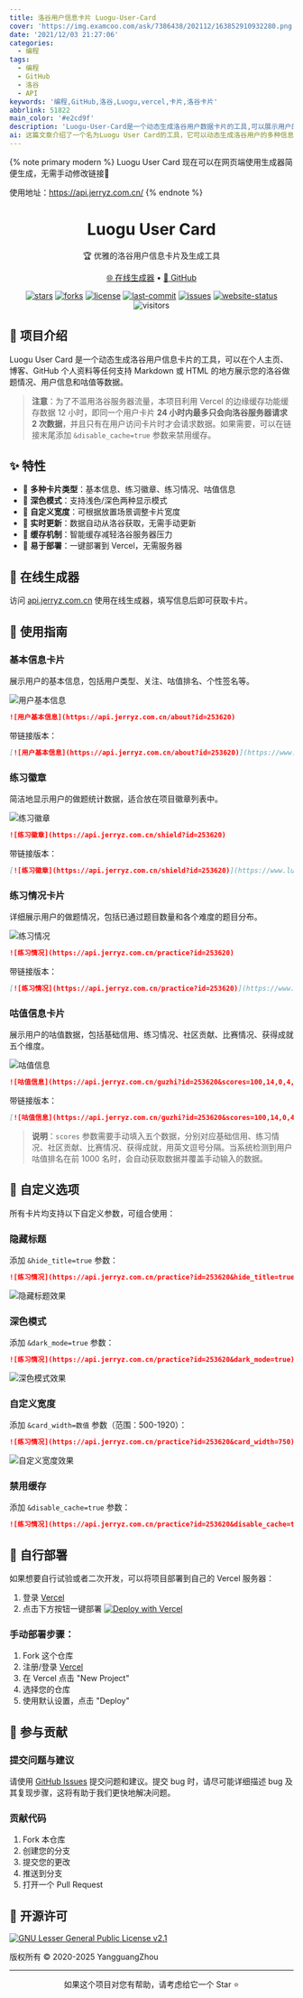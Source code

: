 ```yaml
---
title: 洛谷用户信息卡片 Luogu-User-Card
cover: 'https://img.examcoo.com/ask/7386438/202112/163852910932280.png'
date: '2021/12/03 21:27:06'
categories:
  - 编程
tags:
  - 编程
  - GitHub
  - 洛谷
  - API
keywords: '编程,GitHub,洛谷,Luogu,vercel,卡片,洛谷卡片'
abbrlink: 51822
main_color: '#e2cd9f'
description: 'Luogu-User-Card是一个动态生成洛谷用户数据卡片的工具,可以展示用户的基本信息、做题情况、咕值信息等,可以插入到个人主页、博客、GitHub等支持插入图片的地方'
ai: 这篇文章介绍了一个名为Luogu User Card的工具，它可以动态生成洛谷用户的多种信息卡片，如基本信息、练习情况、咕值等，并支持在网页端使用生成器方便地创建这些卡片。文中详细说明了不同卡片的类型、使用方法、自定义选项（如深色模式、自定义宽度、隐藏标题、禁用缓存）以及如何自行部署该项目。
---
```


{% note primary modern %} 
Luogu User Card 现在可以在网页端使用生成器简便生成，无需手动修改链接🎉

使用地址：https://api.jerryz.com.cn/
{% endnote %}

<p align="center">
  <h1 align="center">Luogu User Card</h1>
  <p align="center">🏆 优雅的洛谷用户信息卡片及生成工具</p>
</p>

<p align="center">
  <a href="https://api.jerryz.com.cn/">🌐 在线生成器</a> •
  <a href="https://github.com/YangguangZhou/Luogu-User-Card/">🔗 GitHub</a>
</p>

<p align="center">
  <a href="https://github.com/YangguangZhou/Luogu-User-Card/stargazers"><img src="https://img.shields.io/github/stars/YangguangZhou/Luogu-User-Card?color=yellow&logo=github&style=flat-square" alt="stars"></a>
  <a href="https://github.com/YangguangZhou/Luogu-User-Card/network/members"><img src="https://img.shields.io/github/forks/YangguangZhou/Luogu-User-Card?color=blue&logo=github&style=flat-square" alt="forks"></a>
  <a href="https://github.com/YangguangZhou/Luogu-User-Card/blob/master/LICENSE"><img src="https://img.shields.io/github/license/YangguangZhou/Luogu-User-Card?color=ff69b4&logo=gnu&style=flat-square" alt="license"></a>
  <a href="https://github.com/YangguangZhou/Luogu-User-Card/commits"><img src="https://img.shields.io/github/last-commit/YangguangZhou/Luogu-User-Card?color=orange&logo=github&style=flat-square" alt="last-commit"></a>
  <a href="https://github.com/YangguangZhou/Luogu-User-Card/issues"><img src="https://img.shields.io/github/issues/YangguangZhou/Luogu-User-Card?color=purple&logo=github&style=flat-square" alt="issues"></a>
  <a href="https://api.jerryz.com.cn/"><img src="https://img.shields.io/website?down_color=red&down_message=离线&style=flat-square&up_color=green&up_message=在线&url=https%3A%2F%2Fapi.jerryz.com.cn%2F" alt="website-status"></a>
  <img src="https://visitor-badge.laobi.icu/badge?page_id=YangguangZhou.Luogu-User-Card&style=flat-square" alt="visitors"/>
</p>

## 📖 项目介绍

Luogu User Card 是一个动态生成洛谷用户信息卡片的工具，可以在个人主页、博客、GitHub 个人资料等任何支持 Markdown 或 HTML 的地方展示您的洛谷做题情况、用户信息和咕值等数据。

> **注意**：为了不滥用洛谷服务器流量，本项目利用 Vercel 的边缘缓存功能缓存数据 12 小时，即同一个用户卡片 **24 小时内最多只会向洛谷服务器请求 2 次数据**，并且只有在用户访问卡片时才会请求数据。如果需要，可以在链接末尾添加 `&disable_cache=true` 参数来禁用缓存。

## ✨ 特性

- 🌈 **多种卡片类型**：基本信息、练习徽章、练习情况、咕值信息
- 🌙 **深色模式**：支持浅色/深色两种显示模式
- 📏 **自定义宽度**：可根据放置场景调整卡片宽度
- 🚀 **实时更新**：数据自动从洛谷获取，无需手动更新
- 🔄 **缓存机制**：智能缓存减轻洛谷服务器压力
- 🔌 **易于部署**：一键部署到 Vercel，无需服务器

## 🌈 在线生成器

访问 [api.jerryz.com.cn](https://api.jerryz.com.cn) 使用在线生成器，填写信息后即可获取卡片。

## 🚀 使用指南

### 基本信息卡片

展示用户的基本信息，包括用户类型、关注、咕值排名、个性签名等。

![用户基本信息](https://api.jerryz.com.cn/about?id=253620)

```markdown
![用户基本信息](https://api.jerryz.com.cn/about?id=253620)
```

带链接版本：

```markdown
[![用户基本信息](https://api.jerryz.com.cn/about?id=253620)](https://www.luogu.com.cn/user/253620)
```

### 练习徽章

简洁地显示用户的做题统计数据，适合放在项目徽章列表中。

![练习徽章](https://api.jerryz.com.cn/shield?id=253620)

```markdown
![练习徽章](https://api.jerryz.com.cn/shield?id=253620)
```

带链接版本：

```markdown
[![练习徽章](https://api.jerryz.com.cn/shield?id=253620)](https://www.luogu.com.cn/user/253620#practice)
```

### 练习情况卡片

详细展示用户的做题情况，包括已通过题目数量和各个难度的题目分布。

![练习情况](https://api.jerryz.com.cn/practice?id=253620)

```markdown
![练习情况](https://api.jerryz.com.cn/practice?id=253620)
```

带链接版本：

```markdown
[![练习情况](https://api.jerryz.com.cn/practice?id=253620)](https://www.luogu.com.cn/user/253620#practice)
```

### 咕值信息卡片

展示用户的咕值数据，包括基础信用、练习情况、社区贡献、比赛情况、获得成就五个维度。

![咕值信息](https://api.jerryz.com.cn/guzhi?id=253620&scores=100,14,0,4,20)

```markdown
![咕值信息](https://api.jerryz.com.cn/guzhi?id=253620&scores=100,14,0,4,20)
```

带链接版本：

```markdown
[![咕值信息](https://api.jerryz.com.cn/guzhi?id=253620&scores=100,14,0,4,20)](https://www.luogu.com.cn/user/253620)
```

> **说明**：`scores` 参数需要手动填入五个数据，分别对应基础信用、练习情况、社区贡献、比赛情况、获得成就，用英文逗号分隔。当系统检测到用户咕值排名在前 1000 名时，会自动获取数据并覆盖手动输入的数据。

## 🎨 自定义选项

所有卡片均支持以下自定义参数，可组合使用：

### 隐藏标题

添加 `&hide_title=true` 参数：

```markdown
![练习情况](https://api.jerryz.com.cn/practice?id=253620&hide_title=true)
```

![隐藏标题效果](https://api.jerryz.com.cn/practice?id=253620&hide_title=true)

### 深色模式

添加 `&dark_mode=true` 参数：

```markdown
![练习情况](https://api.jerryz.com.cn/practice?id=253620&dark_mode=true)
```

![深色模式效果](https://api.jerryz.com.cn/practice?id=253620&dark_mode=true)

### 自定义宽度

添加 `&card_width=数值` 参数（范围：500-1920）：

```markdown
![练习情况](https://api.jerryz.com.cn/practice?id=253620&card_width=750)
```

![自定义宽度效果](https://api.jerryz.com.cn/practice?id=253620&card_width=750)

### 禁用缓存

添加 `&disable_cache=true` 参数：

```markdown
![练习情况](https://api.jerryz.com.cn/practice?id=253620&disable_cache=true)
```

## 🔧 自行部署

如果想要自行试验或者二次开发，可以将项目部署到自己的 Vercel 服务器：

1. 登录 [Vercel](https://vercel.com/)
2. 点击下方按钮一键部署
[![Deploy with Vercel](https://vercel.com/button)](https://vercel.com/new/git/external?repository-url=https://github.com/YangguangZhou/Luogu-User-Card)

### 手动部署步骤：

1. Fork 这个仓库
2. 注册/登录 [Vercel](https://vercel.com/)
3. 在 Vercel 点击 "New Project"
4. 选择您的仓库
5. 使用默认设置，点击 "Deploy"

## 🤝 参与贡献

### 提交问题与建议

请使用 [GitHub Issues](https://github.com/YangguangZhou/Luogu-User-Card/issues) 提交问题和建议。提交 bug 时，请尽可能详细描述 bug 及其复现步骤，这将有助于我们更快地解决问题。

### 贡献代码

1. Fork 本仓库
2. 创建您的分支
3. 提交您的更改
4. 推送到分支
5. 打开一个 Pull Request

## 📃 开源许可

[![GNU Lesser General Public License v2.1](https://img.shields.io/github/license/YangguangZhou/Luogu-User-Card?style=flat-square)](https://github.com/YangguangZhou/Luogu-User-Card/blob/main/LICENSE)

版权所有 © 2020-2025 YangguangZhou

---

<p align="center">如果这个项目对您有帮助，请考虑给它一个 Star ⭐</p>
